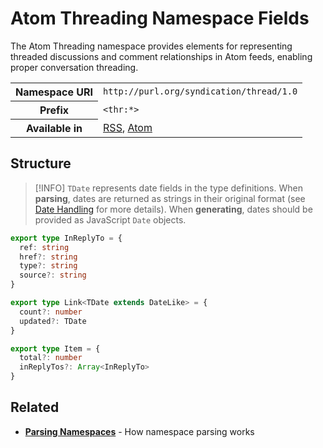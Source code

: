 # Atom Threading Namespace Fields

The Atom Threading namespace provides elements for representing threaded discussions and comment relationships in Atom feeds, enabling proper conversation threading.

<table>
  <tbody>
    <tr>
      <th>Namespace URI</th>
      <td><code>http://purl.org/syndication/thread/1.0</code></td>
    </tr>
    <tr>
      <th>Prefix</th>
      <td><code>&lt;thr:*&gt;</code></td>
    </tr>
    <tr>
      <th>Available in</th>
      <td>
        <a href="/reference/feeds/rss">RSS</a>,
        <a href="/reference/feeds/atom">Atom</a>
      </td>
    </tr>
  </tbody>
</table>

## Structure

> [!INFO]
> `TDate` represents date fields in the type definitions. When **parsing**, dates are returned as strings in their original format (see [Date Handling](/parsing/dates) for more details). When **generating**, dates should be provided as JavaScript `Date` objects.

```typescript
export type InReplyTo = {
  ref: string
  href?: string
  type?: string
  source?: string
}

export type Link<TDate extends DateLike> = {
  count?: number
  updated?: TDate
}

export type Item = {
  total?: number
  inReplyTos?: Array<InReplyTo>
}
```

## Related

- **[Parsing Namespaces](/parsing/namespaces)** - How namespace parsing works

